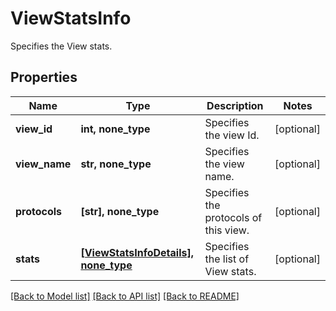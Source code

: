 # ViewStatsInfo

Specifies the View stats.

## Properties
Name | Type | Description | Notes
------------ | ------------- | ------------- | -------------
**view_id** | **int, none_type** | Specifies the view Id. | [optional] 
**view_name** | **str, none_type** | Specifies the view name. | [optional] 
**protocols** | **[str], none_type** | Specifies the protocols of this view. | [optional] 
**stats** | [**[ViewStatsInfoDetails], none_type**](ViewStatsInfoDetails.md) | Specifies the list of View stats. | [optional] 

[[Back to Model list]](../README.md#documentation-for-models) [[Back to API list]](../README.md#documentation-for-api-endpoints) [[Back to README]](../README.md)


